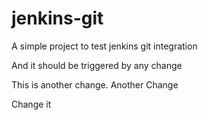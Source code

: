 # jenkins-git

A simple project to test jenkins git integration

And it should be triggered by any change

This is another change. Another Change

Change it
